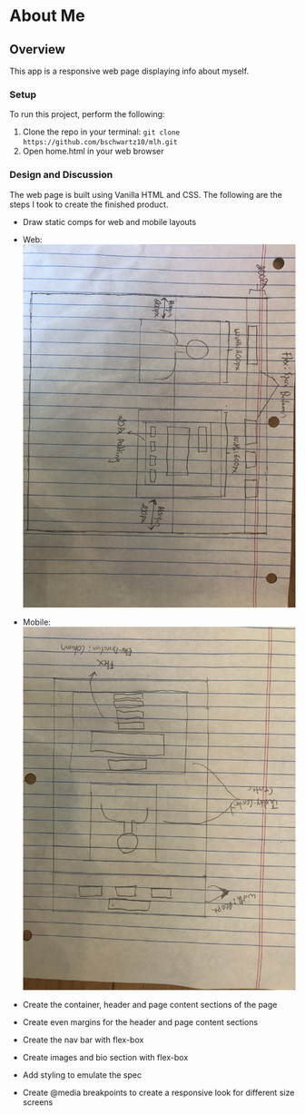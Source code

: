 # About Me

## Overview
This app is a responsive web page displaying info about myself.

### Setup
To run this project, perform the following:
 1. Clone the repo in your terminal: ```git clone https://github.com/bschwartz10/mlh.git```
 2. Open home.html in your web browser

### Design and Discussion
The web page is built using Vanilla HTML and CSS. The following are the steps I took to create the finished product.

* Draw static comps for web and mobile layouts

* Web: ![Alt text](assets/images/web.jpg?raw=true "Entrance")

* Mobile: ![Alt text](assets/images/mobile.jpg?raw=true "Entrance")

* Create the container, header and page content sections of the page

* Create even margins for the header and page content sections

* Create the nav bar with flex-box

* Create images and bio section with flex-box

* Add styling to emulate the spec

* Create @media breakpoints to create a responsive look for different size screens
